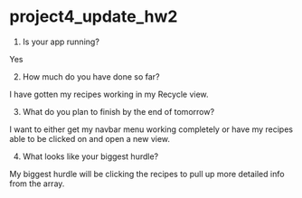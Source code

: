 # project4_update_hw2

1. Is your app running?

Yes

2. How much do you have done so far?

I have gotten my recipes working in my Recycle view. 

3. What do you plan to finish by the end of tomorrow?

I want to either get my navbar menu working completely or have my recipes able to be clicked on and open a new view.

4. What looks like your biggest hurdle?

My biggest hurdle will be clicking the recipes to pull up more detailed info from the array.
